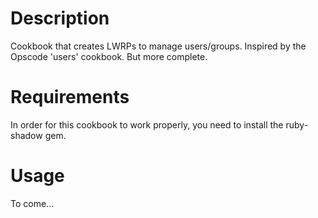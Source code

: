 Description
===========
Cookbook that creates LWRPs to manage users/groups. Inspired by the Opscode 'users' cookbook. But more complete.

Requirements
============
In order for this cookbook to work properly, you need to install the ruby-shadow gem.

Usage
=====
To come...
